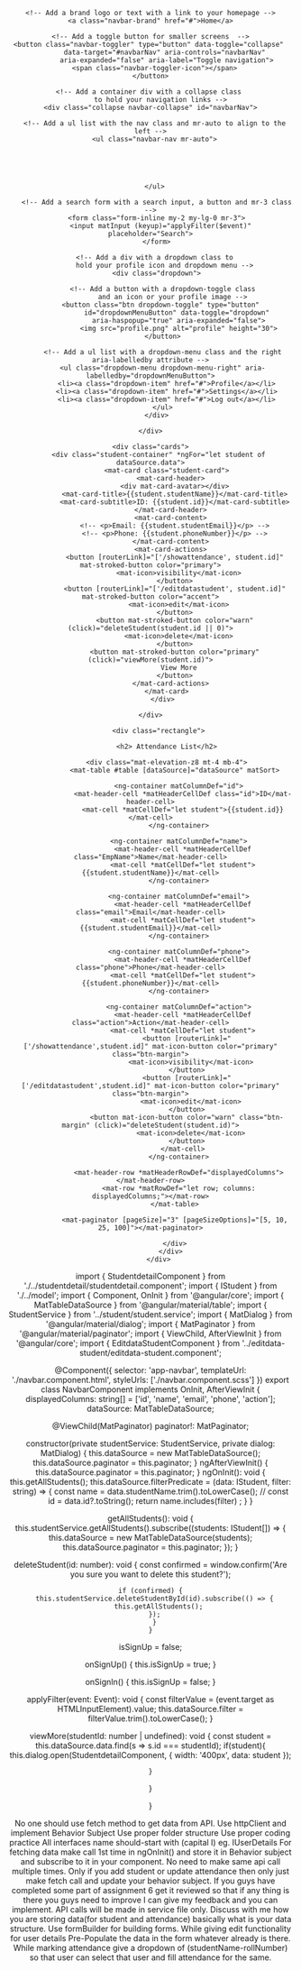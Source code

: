 <div style="text-align: center">

<!-- Import Bootstrap CSS in your head tag -->
<head>
  <link rel="stylesheet" href="https://maxcdn.bootstrapcdn.com/bootstrap/4.5.2/css/bootstrap.min.css">
</head>

<!-- Create a container to hold your navbar -->
<div class="container-fluid">

  <!-- Start your navbar with the default navbar class 
       and the background color class. -->
  <nav class="navbar navbar-expand-lg navbar-light bg-light">

    <!-- Add a brand logo or text with a link to your homepage -->
    <a class="navbar-brand" href="#">Home</a>

    <!-- Add a toggle button for smaller screens  -->
    <button class="navbar-toggler" type="button" data-toggle="collapse" 
            data-target="#navbarNav" aria-controls="navbarNav" 
            aria-expanded="false" aria-label="Toggle navigation">
      <span class="navbar-toggler-icon"></span>
    </button>

    <!-- Add a container div with a collapse class 
         to hold your navigation links -->
    <div class="collapse navbar-collapse" id="navbarNav">

      <!-- Add a ul list with the nav class and mr-auto to align to the left -->
      <ul class="navbar-nav mr-auto">


      
      

      </ul>

       <!-- Add a search form with a search input, a button and mr-3 class -->
       <form class="form-inline my-2 my-lg-0 mr-3">
         <input matInput (keyup)="applyFilter($event)" placeholder="Search">
       </form>
      
      <!-- Add a div with a dropdown class to
           hold your profile icon and dropdown menu -->
       <div class="dropdown">
          
          <!-- Add a button with a dropdown-toggle class
               and an icon or your profile image -->
          <button class="btn dropdown-toggle" type="button" 
                  id="dropdownMenuButton" data-toggle="dropdown" 
                  aria-haspopup="true" aria-expanded="false">
                  <img src="profile.png" alt="profile" height="30">
          </button>
          
          <!-- Add a ul list with a dropdown-menu class and the right aria-labelledby attribute -->
          <ul class="dropdown-menu dropdown-menu-right" aria-labelledby="dropdownMenuButton">
            <li><a class="dropdown-item" href="#">Profile</a></li>
            <li><a class="dropdown-item" href="#">Settings</a></li>
            <li><a class="dropdown-item" href="#">Log out</a></li>
          </ul>
       </div>

    </div>
  </nav>
</div>

<!-- Import Bootstrap JS and jQuery in your body tag -->
<script src="https://ajax.googleapis.com/ajax/libs/jquery/3.5.1/jquery.min.js"></script>
<script src="https://cdnjs.cloudflare.com/ajax/libs/popper.js/1.16.0/umd/popper.min.js"></script>
<script src="https://maxcdn.bootstrapcdn.com/bootstrap/4.5.2/js/bootstrap.min.js"></script>
    <div class="cards">
        <div class="student-container" *ngFor="let student of dataSource.data">
            <mat-card class="student-card">
              <mat-card-header>
                <div mat-card-avatar></div>
                <mat-card-title>{{student.studentName}}</mat-card-title>
                <mat-card-subtitle>ID: {{student.id}}</mat-card-subtitle>
              </mat-card-header>
              <mat-card-content>
                <!-- <p>Email: {{student.studentEmail}}</p> -->
                <!-- <p>Phone: {{student.phoneNumber}}</p> -->
              </mat-card-content>
              <mat-card-actions>
                <button [routerLink]="['/showattendance', student.id]" mat-stroked-button color="primary">
                  <mat-icon>visibility</mat-icon>
                </button>
                <button [routerLink]="['/editdatastudent', student.id]" mat-stroked-button color="accent">
                  <mat-icon>edit</mat-icon>
                </button>
                <button mat-stroked-button color="warn" (click)="deleteStudent(student.id || 0)">
                  <mat-icon>delete</mat-icon>
                </button>
                <button mat-stroked-button color="primary" (click)="viewMore(student.id)">
                  View More
                </button>
              </mat-card-actions>
            </mat-card>
          </div>
          
    </div>

        <div class="rectangle">

            <h2> Attendance List</h2>

            <div class="mat-elevation-z8 mt-4 mb-4">
                <mat-table #table [dataSource]="dataSource" matSort>

                  <ng-container matColumnDef="id">
                    <mat-header-cell *matHeaderCellDef class="id">ID</mat-header-cell>
                    <mat-cell *matCellDef="let student">{{student.id}}</mat-cell>
                  </ng-container>

                  <ng-container matColumnDef="name">
                    <mat-header-cell *matHeaderCellDef class="EmpName">Name</mat-header-cell>
                    <mat-cell *matCellDef="let student">{{student.studentName}}</mat-cell>
                  </ng-container>

                  <ng-container matColumnDef="email">
                    <mat-header-cell *matHeaderCellDef class="email">Email</mat-header-cell>
                    <mat-cell *matCellDef="let student">{{student.studentEmail}}</mat-cell>
                  </ng-container>

                  <ng-container matColumnDef="phone">
                    <mat-header-cell *matHeaderCellDef class="phone">Phone</mat-header-cell>
                    <mat-cell *matCellDef="let student">{{student.phoneNumber}}</mat-cell>
                  </ng-container>

                  <ng-container matColumnDef="action">
                    <mat-header-cell *matHeaderCellDef class="action">Action</mat-header-cell>
                    <mat-cell *matCellDef="let student">
                      <button [routerLink]="['/showattendance',student.id]" mat-icon-button color="primary" class="btn-margin">
                        <mat-icon>visibility</mat-icon>
                      </button>
                      <button [routerLink]="['/editdatastudent',student.id]" mat-icon-button color="primary" class="btn-margin">
                        <mat-icon>edit</mat-icon>
                      </button>
                      <button mat-icon-button color="warn" class="btn-margin" (click)="deleteStudent(student.id)">
                        <mat-icon>delete</mat-icon>
                      </button>
                    </mat-cell>
                  </ng-container>

                  <mat-header-row *matHeaderRowDef="displayedColumns"></mat-header-row>
                  <mat-row *matRowDef="let row; columns: displayedColumns;"></mat-row>
                </mat-table>

                <mat-paginator [pageSize]="3" [pageSizeOptions]="[5, 10, 25, 100]"></mat-paginator>

                </div>
              </div>
        </div>
        
    

     
import { StudentdetailComponent } from './../studentdetail/studentdetail.component';
import { IStudent } from './../model';
import { Component, OnInit } from '@angular/core';
import { MatTableDataSource } from '@angular/material/table';
import { StudentService } from '../student/student.service';
import { MatDialog } from '@angular/material/dialog';
import { MatPaginator } from '@angular/material/paginator';
import { ViewChild, AfterViewInit } from '@angular/core';
import { EditdataStudentComponent } from '../editdata-student/editdata-student.component';

@Component({
  selector: 'app-navbar',
  templateUrl: './navbar.component.html',
  styleUrls: ['./navbar.component.scss']
})
export class NavbarComponent implements OnInit, AfterViewInit {
  displayedColumns: string[] = ['id', 'name', 'email', 'phone', 'action'];
  dataSource: MatTableDataSource<IStudent>;

  @ViewChild(MatPaginator)
  paginator!: MatPaginator;
  

  constructor(private studentService: StudentService, private dialog: MatDialog) {
    this.dataSource = new MatTableDataSource<IStudent>();
    this.dataSource.paginator = this.paginator;
  }
  ngAfterViewInit() {
    this.dataSource.paginator = this.paginator;
  }
  ngOnInit(): void {
    this.getAllStudents();
    this.dataSource.filterPredicate = (data: IStudent, filter: string) => {
      const name = data.studentName.trim().toLowerCase();
      // const id = data.id?.toString();
      return name.includes(filter) ;
  }
}

  getAllStudents(): void {
    this.studentService.getAllStudents().subscribe((students: IStudent[]) => {
      this.dataSource = new MatTableDataSource<IStudent>(students);
      this.dataSource.paginator = this.paginator;
    });
   }

  deleteStudent(id: number): void {
    const confirmed = window.confirm('Are you sure you want to delete this student?');

    if (confirmed) {
      this.studentService.deleteStudentById(id).subscribe(() => {
        this.getAllStudents();
      });
      }
    }

  isSignUp = false;

  onSignUp() {
    this.isSignUp = true;
  }

  onSignIn() {
    this.isSignUp = false;
  }

  applyFilter(event: Event): void {
    const filterValue = (event.target as HTMLInputElement).value;
    this.dataSource.filter = filterValue.trim().toLowerCase();
  }

  viewMore(studentId: number | undefined): void {
    const student = this.dataSource.data.find(s => s.id === studentId);
    if(student){
      this.dialog.open(StudentdetailComponent, {
        width: '400px',
        data: student
      });

  
    }
  }

}


No one should use fetch method to get data from API. Use httpClient and implement Behavior Subject
Use proper folder structure
Use proper coding practice
All interfaces name should-start with  (capital I) eg. IUserDetails
For fetching data make call 1st time in ngOnInit() and store it in Behavior subject and subscribe to it in your component. No need to make same api call multiple times. Only if you add student or update attendance then only just make fetch call and update your behavior subject.
If you guys have completed some part of assignment 6 get it reviewed so that if any thing is there you guys need to improve I can give my feedback and you can implement.
API calls will be made in service file only.
Discuss with me how you are storing data(for student and attendance) basically what is your data structure.
Use formBuilder for building forms.
While giving edit functionality for user details Pre-Populate the data in the form whatever already is there.
While marking attendance give a dropdown of (studentName-rollNumber) so that user can select that user and fill attendance for the same.
